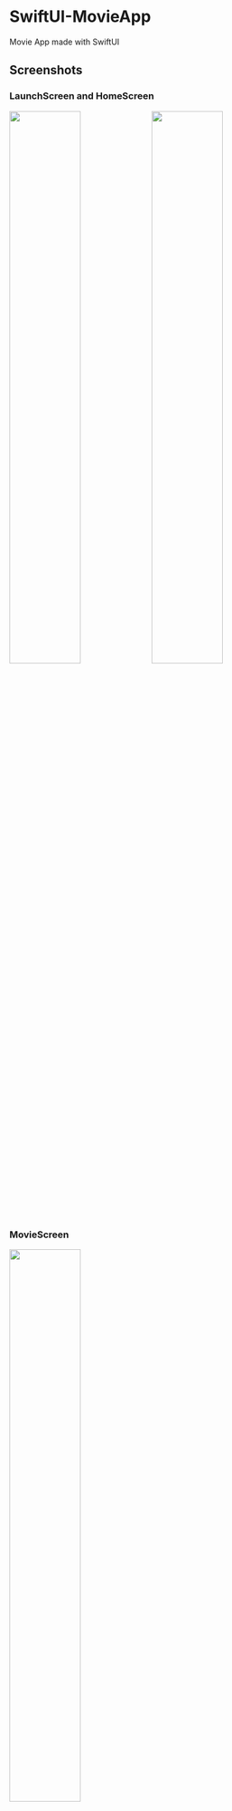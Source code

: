 # SwiftUI-MovieApp
Movie App made with SwiftUI



## Screenshots

### LaunchScreen and HomeScreen

<img src="https://user-images.githubusercontent.com/113136227/189526113-479a72a8-b1e8-45e3-9969-331996821f3e.png"  width=50% height=50%><img src="https://user-images.githubusercontent.com/113136227/189526185-9bb1b7d6-bd0b-44ab-884c-3d6f5d4b5cc8.png"  width=50% height=50%>


### MovieScreen

<img src="https://user-images.githubusercontent.com/113136227/189526223-9fa56696-9e53-4cb8-bcd2-1c61cfd31e9f.png"  width=50% height=50%>


